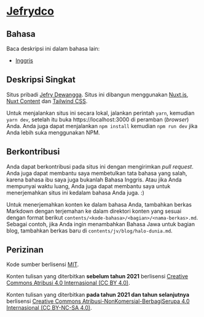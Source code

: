 # [Jefrydco](https://jefrydco.id)
## Bahasa

Baca deskripsi ini dalam bahasa lain:

- [Inggris](./readme.md)

## Deskripsi Singkat

Situs pribadi [Jefry Dewangga](https://twitter.com/jefrydco). Situs ini dibangun menggunakan [Nuxt.js](https://nuxtjs.org), [Nuxt Content](https://content.nuxtjs.org/) dan [Tailwind CSS](https://tailwindcss.com).

Untuk menjalankan situs ini secara lokal, jalankan perintah `yarn`, kemudian `yarn dev`, setelah itu buka https://localhost:3000 di peramban (_browser_) Anda. Anda juga dapat menjalankan `npm install` kemudian `npm run dev` jika Anda lebih suka menggunakan NPM.

## Berkontribusi

Anda dapat berkontribusi pada situs ini dengan mengirimkan _pull request_. Anda juga dapat membantu saya membetulkan tata bahasa yang salah, karena bahasa ibu saya juga bukanlah Bahasa Inggris. Atau jika Anda mempunyai waktu luang, Anda juga dapat membantu saya untuk menerjemahkan situs ini kedalam bahasa Anda juga. :)

Untuk menerjemahkan konten ke dalam bahasa Anda, tambahkan berkas Markdown dengan terjemahan ke dalam direktori konten yang sesuai dengan format berikut `contents/<kode-bahasa>/<bagian>/<nama-berkas>.md`. Sebagai contoh, jika Anda ingin menambahkan Bahasa Jawa untuk bagian blog, tambahkan berkas baru di `contents/jv/blog/halo-dunia.md`.

## Perizinan

Kode sumber berlisensi [MIT](./license.md).

Konten tulisan yang diterbitkan **sebelum tahun 2021** berlisensi [Creative Commons Atribusi 4.0 Internasional (CC BY 4.0)](https://creativecommons.org/licenses/by/4.0/deed.id).

Konten tulisan yang diterbitkan **pada tahun 2021 dan tahun selanjutnya** berlisensi [Creative Commons Atribusi-NonKomersial-BerbagiSerupa 4.0 Internasional (CC BY-NC-SA 4.0)](https://creativecommons.org/licenses/by-nc-sa/4.0/deed.id).
